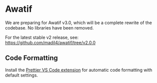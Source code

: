 # Awatif

We are preparing for Awatif v3.0, which will be a complete rewrite of the codebase. No libraries have been removed.

For the latest stable v2 release, see:
https://github.com/madil4/awatif/tree/v2.0.0

## Code Formatting

Install the [Prettier VS Code extension](https://marketplace.visualstudio.com/items?itemName=esbenp.prettier-vscode) for automatic code formatting with default settings.
